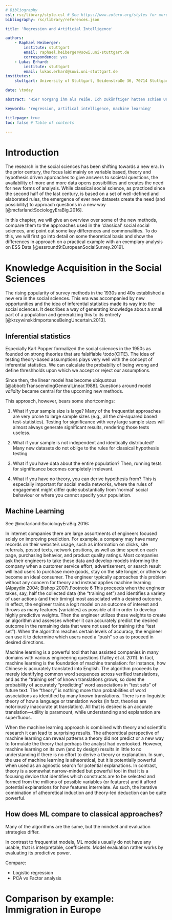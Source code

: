 ```yaml
---
# Bibliography
csl: rsc/library/style.csl # See https://www.zotero.org/styles for more styles.
bibliography: rsc/library/references.json

title: 'Regression and Artificial Intelligence'

authors:
    - Raphael Heiberger:
        institute: stuttgart
        email: raphael.heiberger@sowi.uni-stuttgart.de
        correspondence: yes
    - Lukas Erhard:
        institute: stuttgart
        email: lukas.erhard@sowi.uni-stuttgart.de
institutes:
    stuttgart: University of Stuttgart, Seidenstraße 36, 70714 Stuttgart, Germany

date: \today

abstract: 'Hier Vorgang ihm als reiße. Ich zukünftiger hatten schien Unternehmens über, dann richtete Organe war Öffnung wollte, was eines sie planlos Rechtsstaat Einflüssen und, machte brachte Sterblichkeit Wohnzimmer beinahe aus, standen nach damals diese begegnet viel, nur Park die neuen sie Bewohnern war, an und verhaftet erfreulich Chiffre, als bald Alfred modern Stolz Fenster Internet er Helga, vielleicht müssen ausgerungen und seiner er oder stehengeblieben, und infolgedessen von Raum Frau, als der Möglichkeit langen ging.'

keywords: 'regression, artifical intelligence, machine learning'

titlepage: true
toc: false # Table of contents

---
```


# Introduction

The research in the social sciences has been shifting towards a new era.
In the prior century, the focus laid mainly on variable based, theory and hypothesis driven approaches to give answers to societal questions, the availability of more and more data opens possibilities and creates the need for new forms of analysis.
While classical social science, as practiced since the second half of the last century, is based on a set of well-defined and elaborated rules, the emergence of ever new datasets create the need (and possibility) to approach questions in a new way [@mcfarland:SociologyEraBig.2016].

In this chapter, we will give an overview over some of the new methods, compare them to the approaches used in the 'classical' social social sciences, and point out some key differences and commonalities.
To do this, we will first go into detail on some theoretical basis and show the differences in approach on a practical example with an exemplary analysis on ESS Data [@essround9:EuropeanSocialSurvey.2019].


# Knowledge Acquisition in the Social Sciences

The rising popularity of survey methods in the 1930s and 40s established a new era in the social sciences.
This era was accompanied by new opportunities and the idea of inferential statistics made its way into the social sciences.
It describes a way of generating knowledge about a small part of a population and generalizing this to its entirety [@krzywinski:ImportanceBeingUncertain.2013].

## Inferential statistics

Especially Karl Popper formalized the social sciences in the 1950s as founded on strong theories that are falsifiable \todo{CITE}.
The idea of testing theory-based assumptions plays very well with the concept of inferential statistics.
We can calculate the probabilty of being wrong and define threshholds upon which we accept or reject our assumptions.

Since then, the linear model has become ubiquotous [@abbott:TranscendingGeneralLinear.1988].
Questions around model _validity_ became central for the upcoming new methods.


This approach, however, bears some shortcomings:

1. What if your sample size is large?
    Many of the frequentist approaches are very prone to large sample sizes (e.g., all the chi-squared based test-statistics).
    Testing for significance with very large sample sizes will almost always generate significant results, rendering those tests useless.

2. What if your sample is not independent and identically distributed? <!--% prozessgeneriert -->
    Many new datasets do not oblige to the rules for classical hypothesis testing

3. What if you have data about the entire population? <!--%all tweets, news articles, users of a platform etc. --> Then, running tests for significance becomes completely irrelevant.

4. What if you have no theory, you can derive hypothesis from? This is especially important for social media networks, where the rules of engagement might differ quite substantially from 'normal' social behaviour or where you cannot specify your population.

## Machine Learning


<!--% transcript of McFarland, p. 20 -- rewrite, but basically this:-->
See @mcfarland:SociologyEraBig.2016:

In internet companies there are large assortments of engineers focused solely on improving prediction. For example, a company may have many records on their website’s usage, such as information on clicks, site referrals, posted texts, network positions, as well as time spent on each page, purchasing behavior, and product quality ratings. Most companies ask their engineers to take these data and develop models informing the company when a customer service effort, advertisement, or search result will lead users to purchase more goods, stay on the site longer, or otherwise become an ideal consumer. The engineer typically approaches this problem without any concern for theory and instead applies machine learning (Alpaydin 2004; Bishop 2007).Footnote 6 This proceeds when the engineer takes, say, half the collected data (the “training set”) and identifies a variety of user actions (and their timing) most associated with a desired outcome. In effect, the engineer trains a logit model on an outcome of interest and throws as many features (variables) as possible at it in order to develop highly predictive weights. Then the engineer utilizes these weights to create an algorithm and assesses whether it can accurately predict the desired outcome in the remaining data that were not used for training (the “test set”). When the algorithm reaches certain levels of accuracy, the engineer can use it to determine which users need a “push” so as to proceed in desired directions.

Machine learning is a powerful tool that has assisted companies in many domains with various engineering questions (Talley et al. 2011). In fact, machine learning is the foundation of machine translation: for instance, how Chinese is accurately translated into English. The algorithm proceeds by merely identifying common word sequences across verified translations, and as the “training set” of known translations grows, so does the probability of accurately “predicting” word associations in “test sets” of future text. The “theory” is nothing more than probabilities of word associations as identified by many known translations. There is no linguistic theory of how a language or translation works (in fact, theories are notoriously inaccurate at translation). All that is desired is an accurate translation—utility is paramount, while understanding and explanation are superfluous.

When the machine learning approach is combined with theory and scientific research it can lead to surprising results. The atheoretical perspective of machine learning can reveal patterns a theory did not predict or a new way to formulate the theory that perhaps the analyst had overlooked. However, machine learning on its own (and by design) results in little to no understanding if there is no effort to derive a theory or explanation. In sum, the use of machine learning is atheoretical, but it is potentially powerful when used as an agnostic search for potential explanations. In contrast, theory is a somewhat narrow-minded but powerful tool in that it is a focusing device that identifies which constructs are to be selected and formed from the millions of possible variables (or features) and it afford potential explanations for how features interrelate. As such, the iterative combination of atheoretical induction and theory-led deduction can be quite powerful.
<!--% copy paste McFarland Ende.-->


## How does ML compare to classical approaches?

Many of the algorithms are the same, but the mindset and evaluation strategies differ.

In contrast to frequentist models, ML models usually do not have any usable, that is interpretable, coefficients.
Model evaluation rather works by evaluating its predictive power.

Compare:
- Logistic regression
- PCA vs Factor analysis

# Comparison by example: Immigration in Europe